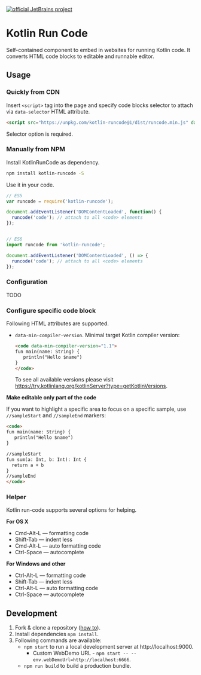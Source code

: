 [![official JetBrains project](http://jb.gg/badges/official-plastic.svg)](https://confluence.jetbrains.com/display/ALL/JetBrains+on+GitHub)

# Kotlin Run Code

Self-contained component to embed in websites for running Kotlin code. It converts 
HTML code blocks to editable and runnable editor.

## Usage

### Quickly from CDN

Insert `<script>` tag into the page and specify code blocks selector to attach via `data-selector` HTML attribute.

```html
<script src="https://unpkg.com/kotlin-runcode@1/dist/runcode.min.js" data-selector="code"></script>
```

Selector option is required.

### Manually from NPM

Install KotlinRunCode as dependency.

```bash
npm install kotlin-runcode -S
```

Use it in your code.

```js
// ES5
var runcode = require('kotlin-runcode');

document.addEventListener('DOMContentLoaded', function() {
  runcode('code'); // attach to all <code> elements
});


// ES6
import runcode from 'kotlin-runcode';

document.addEventListener('DOMContentLoaded', () => {
  runcode('code'); // attach to all <code> elements
});
```

### Configuration

TODO

### Configure specific code block

Following HTML attributes are supported.
- `data-min-compiler-version`. Minimal target Kotlin compiler version:
  ```html
  <code data-min-compiler-version="1.1">
  fun main(name: String) {
     println("Hello $name")
  }
  </code>
  ```

  To see all available versions please visit https://try.kotlinlang.org/kotlinServer?type=getKotlinVersions.

**Make editable only part of the code**

If you want to highlight a specific area to focus on a specific sample, use `//sampleStart` and `//sampleEnd` markers:

```html
<code>
fun main(name: String) {
   println("Hello $name")
}

//sampleStart
fun sum(a: Int, b: Int): Int {
  return a + b
}
//sampleEnd
</code>
```

### Helper

Kotlin run-code supports several options for helping.

  **For OS X**
  
  - Cmd-Alt-L   — formatting code
  - Shift-Tab   — indent less
  - Cmd-Alt-L   — auto formatting code
  - Ctrl-Space  — autocomplete 
  
  **For Windows and other**
  
  - Ctrl-Alt-L  — formatting code
  - Shift-Tab   — indent less
  - Ctrl-Alt-L  — auto formatting code
  - Ctrl-Space  — autocomplete 
 

## Development

1. Fork & clone a repository ([how to](https://help.github.com/articles/fork-a-repo)).
2. Install dependencies `npm install`.
3. Following commands are available:
   - `npm start` to run a local development server at http://localhost:9000.
      - Custom WebDemo URL - `npm start -- --env.webDemoUrl=http://localhost:6666`. 
   - `npm run build` to build a production bundle.
